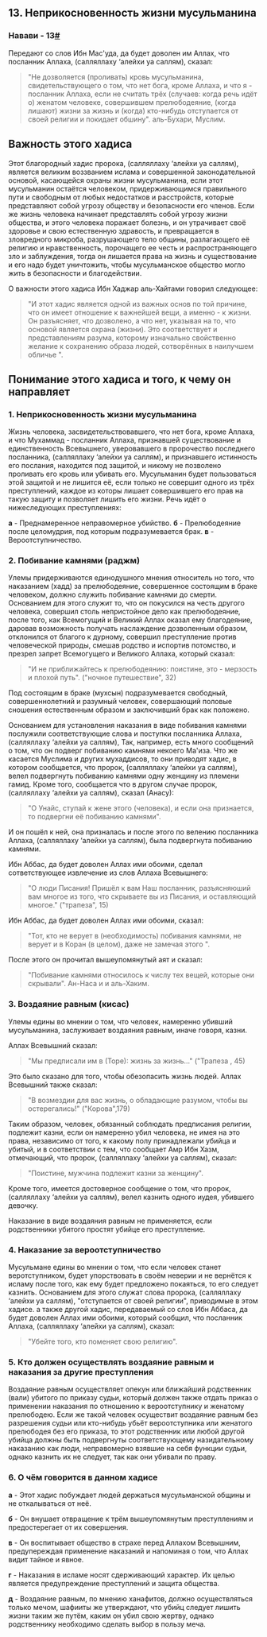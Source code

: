 ## 13. Неприкосновенность жизни мусульманина	

### <a name="h-13"></a>Навави - 13[#](#h-13) 

Передают со слов Ибн Мас'уда, да будет доволен им Аллах, что посланник Аллаха, (салляллаху ‘алейхи уа саллям), сказал:

>"Не дозволяется (проливать) кровь мусульманина, свидетельствующего о том, что нет бога, кроме Аллаха, и что я - посланник Аллаха, если не считать трёх (случаев: когда речь идёт о) женатом человеке, совершившем прелюбодеяние, (когда лишают) жизни за жизнь и (когда) кто-нибудь отступается от своей религии и покидает обшину". аль-Бухари, Муслим.

## Важность этого хадиса

Этот благородный хадис пророка, (салляллаху ‘алейхи уа саллям), является великим воззванием ислама и совершенной законодательной основой, касающейся охраны жизни мусульманина, если этот мусульманин остаётся человеком, придерживающимся правильного пути и свободным от любых недостатков и расстройств, которые представляют собой угрозу обществу и безопасности его членов. Если же жизнь человека начинает представлять собой угрозу жизни общества, и этого человека поражает болезнь, и он утрачивает cвоё здоровье и свою естественную здравость, и превращается в зловредного микроба, разрушающего тело общины, разлагающего её религию и нравственность, порочащего ее честь и раcпространяющего зло и заблуждения, тогда он лишается правa на жизнь и существование и его надо будет уничтожить, чтобы мусульманское общество могло жить в безопасности и благoдействии.

О важности этого хадиса Ибн Хаджар аль-Хайтами говорил следующее:

>"И этот хадис является одной из важных основ по той причине, что он имеет отношение к важнейшей вещи, а именно - к жизни. Он разъясняет, что дозволено, а что нет, указывая на то, что основой является охрана (жизни). Это соответствует и представлениям разума, которому изначально свойственно желание к сохранению образа людей, сотворённых в наилучшем обличье ".

## Понимание этого хадиса и того, к чему он направляет

### 1. Неприкосновенность жизни мусульманина

Жизнь человека, засвидетельствовавшего, что нет бога, крoме Аллаха, и что Мухаммад - посланник Аллаха, признавшей существование и единственность Всевышнего, уверовавшего в пророчество последнего посланника, (салляллаху ‘алейхи уа саллям), и признавшего истинность его послания, находится под защитой, и никому не позволено проливать его кровь или убивать его. Мусульманин будет пользоваться этой защитой и не лишится её, если только не совершит одного из трёх преступлений, каждое из которы лишает совершившего его прав на такую защиту и позволяет лишить его жизни. Речь идёт о нижеследующих преступленияx:

**а** - Преднамеренное неправомерное убийство.
**б** - Прелюбодеяние после целомудрия, под которым подразумевается брак.
**в** - Вероотступничество.

### 2. Побивание камнями (раджм)

Улемы придерживаются единодушного мнения относитель но того, что наказанием (хадд) за прелюбодеяние, совершенноe состоящим в браке человеком, должно служить побивание камнями до смерти. Основанием для этого служит то, что он покуcился на честь другого человека, совершил столь непристойное дело как прелюбодеяние, после того, как Всемогущий и Великий Аллах оказал ему благодеяние, даровав возможность получать наслаждение дозволенным образом, отклонился от благого к дурному, совершил преступление против человеческой природы, смешав родство и испортив потомство, и презрел запрет Всемогущего и Великого Аллаха, который сказал:

>"И не приближайтесь к прелюбодеянию: поистине, это - мерзость и плохой путь". ("ночное путешествие", 32)

Под состоящим в браке (мухсын) подразумевается свободный, совершеннолетний и разумный человек, совершающий половые сношения естественным образом и заключивший брак как положено.

Основанием для установления наказания в виде побивания камнями послужили соответствующие слова и поступки посланника Аллаха, (салляллаху ‘алейхи уа саллям), Так, например, есть много сообщений о том, что он подверг побиванию камнями некоего Ма'иза. Что же касается Муслима и других мухаддисов, то они приводят хадис, в котором сообщается, что пророк, (салляллаху ‘алейхи уа саллям), велел подвергнуть побиванию камнями одну женщину из племени гамид. Кроме того, сообщается что в другом случае пророк, (салляллаху ‘алейхи уа саллям), сказал (Анасу):

>"О Унайс, ступай к жене этого (человека), и если она признается, то подвергни её побиванию камнями".

И он пошёл к ней, она призналась и после этого по велению посланника Аллаха, (салляллаху ‘алейхи уа саллям), была подвергнута побиванию камнями.

Ибн Аббас, да будет доволен Аллах ими обоими, сделал сответствующее извлечение из слов Аллаха Всевышнего:

>"O люди Писания! Пришёл к вам Наш посланник, разъясняюший вам многое из того, что скрываете вы из Писания, и оставляющий многое." ("трапеза", 15)

Ибн Аббас, да будет доволен Аллах ими обоими, сказал:

>"Тот, кто не верует в (необходимость) побивания камнями, не верует и в Коран (в целом), даже не замечая этого ".

После этого он прочитал вышеупомянутый аят и сказал:

>"Побивание камнями относилось к числу тех вещей, которые они скрывали". Ан-Наса и и аль-Хаким.

### 3. Воздаяние равным (кисас)

Улемы едины во мнении о том, что человек, намеренно убивший мусульманина, заслуживает воздаяния равным, иначе говоря, казни.

Аллах Всевышний сказал:

>"Мы предписали им в (Торе): жизнь за жизнь..." ("Трапеза , 45)

Это было сказано для того, чтобы обезопасить жизнь людей.
Аллах Всевышний также сказал:

>"В возмездии для вас жизнь, о обладающие разумом, чтобы вы остерегались!" ("Корова",179)

Таким образом, человек, обязанный соблюдать предписания религии, подлежит казни, если он намеренно убил человека, не имея на это права, независимо от того, к какому полу принадлежали убийца и убитый, и в соответствии с тем, что сообщает Амр Ибн Хазм, отмечающий, что пророк, (салляллаху ‘алейхи уа саллям), сказал:

>"Поистине, мужчина подлежит казни за женщину".

Кроме того, имеется достоверное сообщение о том, что пророк, (салляллаху ‘алейхи уа саллям), велел казнить одного иудея, убившего девочку.

Наказание в виде воздаяния равным не применяется, если родственники убитого простят убийце его преступление.

### 4. Наказание за вероотступничество

Мусульмане едины во мнении о том, что если человек станет веротступником, будет упорствовать в своём неверии и не вернётся к исламу после того, как ему будет предложено покаяться, то его следует казнить. Основанием для этого служат слова пророка, (салляллаху ‘алейхи уа саллям), "отступается от своей религии", приводимые в этом хадисе. а также другой хадис, передаваемый со слов Ибн Аббаса, да будет доволен Аллах ими обоими, который сообщил, что посланник Аллаха, (салляллаху ‘алейхи уа саллям), сказал:

>"Убейте того, кто поменяет свою религию".

### 5. Кто должен осуществлять воздаяние равным и наказания за другие преступления

Воздаяние равным осуществляет опекун или ближайший родственник (вали) убитого по приказу судьи, который должен также отдать приказ о применении наказания по отношению к вероотступнику и женатому прелюбодею. Если же такой человек oсуществит воздаяние равным без разрешения судьи или кто-нибудь убьёт вероотступника или женатого прелюбодея без его приказа, то этот родственник или любой другой убийца должны быть подвергнуты соответствующему назидательному наказанию как люди, неправомерно взявшие на себя функции судьи, однако казнить их не следует, так как они убивали по праву.

### 6. О чём говорится в данном хадисе

**а** - Этот хадис побуждает людей держаться мусульманской общины и не откалываться от неё.

**б** - Он внушает отвращение к трём вышеупомянутым преступлениям и предостерегает от их совершения.

**в** - Он воспитывает общество в страхе перед Аллахом Всевышним, предупереждая применение наказаний и напоминая о том, что Аллах видит тайное и явное.

**г** - Наказания в исламе носят сдерживающий характер. Их целью является предупреждение преступлений и защита общества.

**д** - Воздаяние равным, по мнению ханафитов, должно осуществляться только мечом, шафииты же утверждают, что убийц следует лишить жизни таким же путём, каким он убил свою жертву, однако родственнику необходимо сделать выбор в пользу меча.